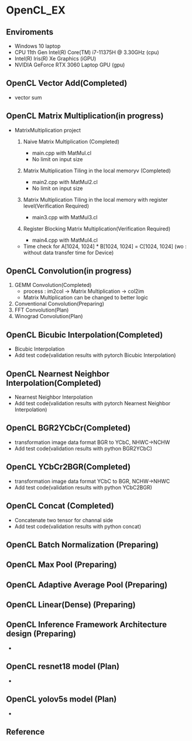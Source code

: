 # OpenCL_EX

## Enviroments
* Windows 10 laptop
* CPU 11th Gen Intel(R) Core(TM) i7-11375H @ 3.30GHz (cpu)
* Intel(R) Iris(R) Xe Graphics (iGPU)
* NVIDIA GeForce RTX 3060 Laptop GPU (gpu)

## OpenCL Vector Add(Completed)
- vector sum


##  OpenCL Matrix Multiplication(in progress)
- MatrixMultiplication project
  1. Naive Matrix Multiplication (Completed)
     - main.cpp with MatMul.cl
     - No limit on input size
     
  2. Matrix Multiplication Tiling in the local memoryv (Completed)
     - main2.cpp with MatMul2.cl
     - No limit on input size
   
  3. Matrix Multiplication Tiling in the local memory with register level(Verification Required)
     - main3.cpp with MatMul3.cl

  4. Register Blocking Matrix Multiplication(Verification Required)
     - main4.cpp with MatMul4.cl
  
  - Time check for A[1024, 1024] * B[1024, 1024] = C[1024, 1024] (wo : without data transfer time for Device)


##  OpenCL Convolution(in progress)
1. GEMM Convolution(Completed)
   - process : im2col -> Matrix Multiplication -> col2im
   - Matrix Multiplication can be changed to better logic
2. Conventional Convolution(Preparing)
3. FFT Convolution(Plan)
4. Winograd Convolution(Plan)


##  OpenCL Bicubic Interpolation(Completed)
- Bicubic Interpolation
- Add test code(validation results with pytorch Bicubic Interpolation) 


##  OpenCL Nearnest Neighbor Interpolation(Completed)
- Nearnest Neighbor Interpolation
- Add test code(validation results with pytorch Nearnest Neighbor Interpolation) 


##  OpenCL BGR2YCbCr(Completed)
- transformation image data format BGR to YCbC, NHWC->NCHW
- Add test code(validation results with python BGR2YCbC) 


##  OpenCL YCbCr2BGR(Completed)
- transformation image data format YCbC to BGR, NCHW->NHWC
- Add test code(validation results with python YCbC2BGR)


##  OpenCL Concat (Completed)
- Concatenate two tensor for channal side
- Add test code(validation results with python concat)


##  OpenCL Batch Normalization (Preparing)

##  OpenCL Max Pool (Preparing)

##  OpenCL Adaptive Average Pool (Preparing)

##  OpenCL Linear(Dense) (Preparing)


##  OpenCL Inference Framework Architecture design (Preparing)
*


##  OpenCL resnet18 model (Plan)
*

##  OpenCL yolov5s model (Plan)
*


## Reference
